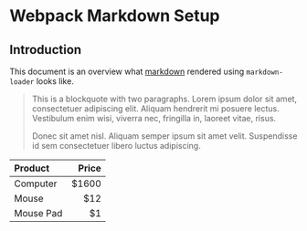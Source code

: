 # Webpack Markdown Setup

## Introduction

This document is an overview what [markdown](https://daringfireball.net/projects/markdown/syntax) rendered using `markdown-loader` looks like.

> This is a blockquote with two paragraphs. Lorem ipsum dolor sit amet,
> consectetuer adipiscing elit. Aliquam hendrerit mi posuere lectus.
> Vestibulum enim wisi, viverra nec, fringilla in, laoreet vitae, risus.
>
> Donec sit amet nisl. Aliquam semper ipsum sit amet velit. Suspendisse
> id sem consectetuer libero luctus adipiscing.


| Product       |  Price |
|:--------------|-------:|
| Computer      |  $1600 |
| Mouse         |    $12 |
| Mouse Pad     |     $1 |
